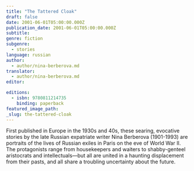 ```yaml
---
title: "The Tattered Cloak"
draft: false
date: 2001-06-01T05:00:00.000Z
publication_date: 2001-06-01T05:00:00.000Z
subtitle:
genre: fiction
subgenre:
  - stories
language: russian
author:
  - author/nina-berberova.md
translator:
  - author/nina-berberova.md
editor:

editions:
  - isbn: 9780811214735
    binding: paperback
featured_image_path:
_slug: the-tattered-cloak
---
```


First published in Europe in the 1930s and 40s, these searing, evocative stories by the late Russian expatriate writer Nina Berberova (1901-1993) are portraits of the lives of Russian exiles in Paris on the eve of World War II. The protagonists range from housekeepers and waiters to shabby-genteel aristocrats and intellectuals––but all are united in a haunting displacement from their pasts, and all share a troubling uncertainty about the future.

